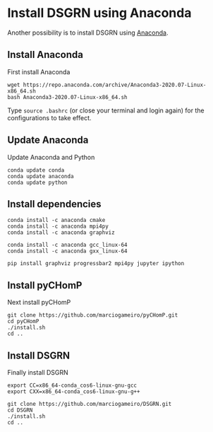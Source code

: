 # Install DSGRN using Anaconda

Another possibility is to install DSGRN using [Anaconda](https://www.anaconda.com/distribution/).

## Install Anaconda

First install Anaconda

	wget https://repo.anaconda.com/archive/Anaconda3-2020.07-Linux-x86_64.sh
	bash Anaconda3-2020.07-Linux-x86_64.sh

Type `source .bashrc` (or close your terminal and login again) for the configurations to take effect.

## Update Anaconda

Update Anaconda and Python

	conda update conda
	conda update anaconda
	conda update python

## Install dependencies

	conda install -c anaconda cmake
	conda install -c anaconda mpi4py
	conda install -c anaconda graphviz

	conda install -c anaconda gcc_linux-64
	conda install -c anaconda gxx_linux-64

	pip install graphviz progressbar2 mpi4py jupyter ipython

## Install pyCHomP

Next install pyCHomP

	git clone https://github.com/marciogameiro/pyCHomP.git
	cd pyCHomP
	./install.sh
	cd ..

## Install DSGRN

Finally install DSGRN

	export CC=x86_64-conda_cos6-linux-gnu-gcc
	export CXX=x86_64-conda_cos6-linux-gnu-g++

	git clone https://github.com/marciogameiro/DSGRN.git
	cd DSGRN
	./install.sh
	cd ..
